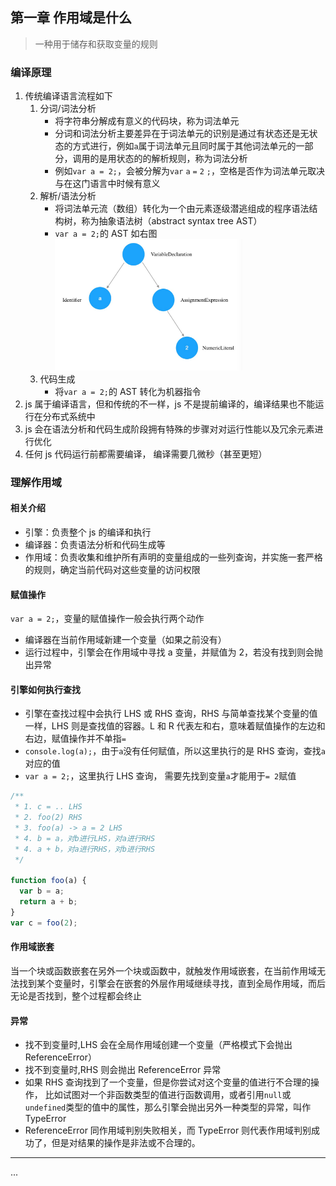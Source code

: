 ## 第一章 作用域是什么

> 一种用于储存和获取变量的规则

### 编译原理

1. 传统编译语言流程如下
   1. 分词/词法分析
      * 将字符串分解成有意义的代码块，称为词法单元
      * 分词和词法分析主要差异在于词法单元的识别是通过有状态还是无状态的方式进行，例如`a`属于词法单元且同时属于其他词法单元的一部分，调用的是用状态的的解析规则，称为词法分析
      * 例如`var a = 2;`，会被分解为`var` `a` `=` `2` `;`，空格是否作为词法单元取决与在这门语言中时候有意义
   2. 解析/语法分析
      * 将词法单元流（数组）转化为一个由元素逐级潜逃组成的程序语法结构树，称为抽象语法树（abstract syntax tree AST）
      * `var a = 2;`的 AST 如右图<img src="./img/AST.jpeg" width="300" />
   3. 代码生成
      * 将`var a = 2;`的 AST 转化为机器指令
2. js 属于编译语言，但和传统的不一样，js 不是提前编译的，编译结果也不能运行在分布式系统中
3. js 会在语法分析和代码生成阶段拥有特殊的步骤对对运行性能以及冗余元素进行优化
4. 任何 js 代码运行前都需要编译， 编译需要几微秒（甚至更短）

### 理解作用域

#### 相关介绍

* 引擎：负责整个 js 的编译和执行
* 编译器：负责语法分析和代码生成等
* 作用域：负责收集和维护所有声明的变量组成的一些列查询，并实施一套严格的规则，确定当前代码对这些变量的访问权限

#### 赋值操作

`var a = 2;`，变量的赋值操作一般会执行两个动作

* 编译器在当前作用域新建一个变量（如果之前没有）
* 运行过程中，引擎会在作用域中寻找 a 变量，并赋值为 2，若没有找到则会抛出异常

#### 引擎如何执行查找

* 引擎在查找过程中会执行 LHS 或 RHS 查询，RHS 与简单查找某个变量的值一样，LHS 则是查找值的容器。L 和 R 代表左和右，意味着赋值操作的左边和右边，赋值操作并不单指`=`
* `console.log(a);`，由于`a`没有任何赋值，所以这里执行的是 RHS 查询，查找`a`对应的值
* `var a = 2;`，这里执行 LHS 查询， 需要先找到变量`a`才能用于`= 2`赋值

```javascript
/**
 * 1. c = .. LHS
 * 2. foo(2) RHS
 * 3. foo(a) -> a = 2 LHS
 * 4. b = a，对b进行LHS，对a进行RHS
 * 4. a + b，对a进行RHS，对b进行RHS
 */

function foo(a) {
  var b = a;
  return a + b;
}
var c = foo(2);
```

#### 作用域嵌套

当一个块或函数嵌套在另外一个块或函数中，就触发作用域嵌套，在当前作用域无法找到某个变量时，引擎会在嵌套的外层作用域继续寻找，直到全局作用域，而后无论是否找到，整个过程都会终止

#### 异常

* 找不到变量时,LHS 会在全局作用域创建一个变量（严格模式下会抛出 ReferenceError）
* 找不到变量时,RHS 则会抛出 ReferenceError 异常
* 如果 RHS 查询找到了一个变量，但是你尝试对这个变量的值进行不合理的操作， 比如试图对一个非函数类型的值进行函数调用，或者引用`null`或`undefined`类型的值中的属性，那么引擎会抛出另外一种类型的异常，叫作 TypeError
* ReferenceError 同作用域判别失败相关，而 TypeError 则代表作用域判别成功了，但是对结果的操作是非法或不合理的。

---

...
